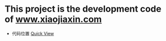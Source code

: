 # This project is the development code of www.xiaojiaxin.com

* 代码位置
[Quick View](https://github.com/xiaoxiaojx/xiaojiaxinCS/blob/master/Client/src/common/utils.ts)